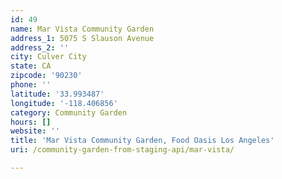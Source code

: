 ```yaml
---
id: 49
name: Mar Vista Community Garden
address_1: 5075 S Slauson Avenue
address_2: ''
city: Culver City
state: CA
zipcode: '90230'
phone: ''
latitude: '33.993487'
longitude: '-118.406856'
category: Community Garden
hours: []
website: ''
title: 'Mar Vista Community Garden, Food Oasis Los Angeles'
uri: /community-garden-from-staging-api/mar-vista/

---
```

